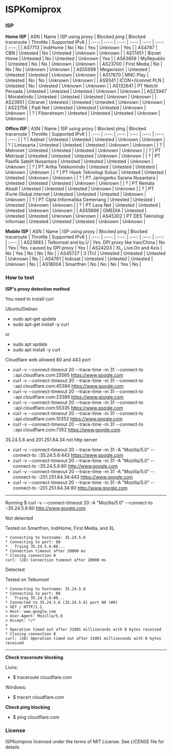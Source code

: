  # ISPKomiprox
 ### ISP
 **Home ISP**
| ASN | Name | ISP using proxy | Blocked ping | Blocked traceroute | Throttle | Supported IPv6 |
| :---: | :---: | :---: | :---: | :---: | :---: | :---: |
| AS7713 | IndiHome | No | No | Yes | Unknown | Yes |
| AS4787 | CBN | Untested | No | Untested | Unknown | Unknown |
| AS17451 | Biznet Home | Untested | No | Untested | Unknown | Yes |
| AS63859 | MyRepublic | Untested | No | No | Unknown | Unknown |
| AS23700 | First Media | No | No | No | Unknown | Unknown |
| AS55699 | Megavision | Untested | Untested | Untested | Unknown | Unknown |
| AS17670 | MNC Play | Untested | No | No | Unknown | Unknown |
| AS9341 | ICON+/Iconnet PLN | Untested | No | Untested | Unknown | Unknown |
| AS132641 | PT Netciti Persada | Untested | Untested | Untested | Unknown | Unknown |
| AS23947 | Moratelindo | Untested | Untested | Untested | Unknown | Unknown |
| AS23951 | Citranet | Untested | Untested | Untested | Unknown | Unknown |
| AS23756 | Padi Net | Untested | Untested | Untested | Unknown | Unknown |
| ? | Fiberstream | Untested | Untested | Untested | Unknown | Unknown |

**Office ISP**
| ASN | Name | ISP using proxy | Blocked ping | Blocked traceroute | Throttle | Supported IPv6 |
| :---: | :---: | :---: | :---: | :---: | :---: | :---: |
| ? | Astinet | Untested | Untested | Untested | Unknown | Unknown |
| ? | Lintasarta | Untested | Untested | Untested | Unknown | Unknown |
| ? | Metronet | Untested | Untested | Untested | Unknown | Unknown |
| ? | PT Metrasat | Untested | Untested | Untested | Unknown | Unknown |
| ? | PT Pasifik Satelit Nusantara | Untested | Untested | Untested | Unknown | Unknown |
| ? | PT Artha Telekomindo | Untested | Untested | Untested | Unknown | Unknown |
| ? | PT Hawk Teknologi Solusi | Untested | Untested | Untested | Unknown | Unknown |
| ? | PT Jaringanku Sarana Nusantara | Untested | Untested | Untested | Unknown | Unknown |
| ? | PT Remala Abadi | Untested | Untested | Untested | Unknown | Unknown |
| ? | PT iForte Global internet | Untested | Untested | Untested | Unknown | Unknown |
| ? | PT Cipta Informatika Cemeriang | Untested | Untested | Untested | Unknown | Unknown |
| ? | PT Lexa Net | Untested | Untested | Untested | Unknown | Unknown |
| AS55666 | GMEDIA | Untested | Untested | Untested | Unknown | Unknown |
| AS45302 | PT DES Teknologi Informasi | Untested | Untested | Untested | Unknown | Unknown |

**Mobile ISP**
| ASN | Name | ISP using proxy | Blocked ping | Blocked traceroute | Throttle | Supported IPv6 |
| :---: | :---: | :---: | :---: | :---: | :---: | :---: |
| AS23693 | Telkomsel and by.U | Yes. DPI proxy like Iran/China | No | Yes | Yes. caused by DPI proxy | Yes |
| AS24203 | XL, Live.On and Axis | No | Yes | No | No | No |
| AS45727 | 3 (Tri) | Untested | Untested | Untested | Unknown | No |
| AS4761 | Indosat | Untested | Untested | Untested | Unknown | No |
| AS18004 | Smartfren | No | No | No | Yes | No |

### How to test

**ISP's proxy detection method**

You need to install curl

Ubuntu/Debian:
- sudo apt-get update
- sudo apt-get install -y curl

or

- sudo apt update
- sudo apt install -y curl

Cloudflare web allowed 80 and 443 port
- curl -v --connect-timeout 20 --trace-time -m 31 --connect-to ::api.cloudflare.com:25565 https://www.google.com
- curl -v --connect-timeout 20 --trace-time -m 31 --connect-to ::api.cloudflare.com:45384 https://www.google.com
- curl -v --connect-timeout 20 --trace-time -m 31 --connect-to ::api.cloudflare.com:23389 https://www.google.com
- curl -v --connect-timeout 20 --trace-time -m 31 --connect-to ::api.cloudflare.com:55335 https://www.google.com
- curl -v --connect-timeout 20 --trace-time -m 31 --connect-to ::api.cloudflare.com:10352 https://www.google.com
- curl -v --connect-timeout 20 --trace-time -m 31 --connect-to ::api.cloudflare.com:7352 https://www.google.com

35.24.5.6 and 201.251.64.34 not http server
- curl -v --connect-timeout 20 --trace-time -m 31 -A "Mozilla/5.0" --connect-to ::35.24.5.6:443 https://www.google.com
- curl -v --connect-timeout 20 --trace-time -m 31 -A "Mozilla/5.0" --connect-to ::35.24.5.6:80 http://www.google.com
- curl -v --connect-timeout 20 --trace-time -m 31 -A "Mozilla/5.0" --connect-to ::201.251.64.34:443 https://www.google.com
- curl -v --connect-timeout 20 --trace-time -m 31 -A "Mozilla/5.0" --connect-to ::201.251.64.34:80 http://www.google.com

-----------------------------------------

Running
$ curl -v --connect-timeout 20 -A "Mozilla/5.0" --connect-to ::35.24.5.6:80 http://www.google.com

Not detected

Tested on Smartfren, IndiHome, First Media, and XL
```
* Connecting to hostname: 35.24.5.6
* Connecting to port: 80
*   Trying 35.24.5.6:80...
* Connection timeout after 20000 ms
* Closing connection 0
curl: (28) Connection timeout after 20000 ms
```
Detected

Tested on Telkomsel
```
* Connecting to hostname: 35.24.5.6
* Connecting to port: 80
*   Trying 35.24.5.6:80...
* Connected to 35.24.5.6 (35.24.5.6) port 80 (#0)
> GET / HTTP/1.1
> Host: www.google.com
> User-Agent: Mozilla/5.0
> Accept: */*
>
* Operation timed out after 31001 milliseconds with 0 bytes received
* Closing connection 0
curl: (28) Operation timed out after 31001 milliseconds with 0 bytes received
```
-----------------------------------------
**Check traceroute blocking**

Liunx:
- $ traceroute cloudflare.com

Windows:
- $ tracert cloudflare.com

**Check ping blocking**

- $ ping cloudflare.com


### License
ISPKomiprox licensed under the terms of MIT License. See LICENSE file for details. 
